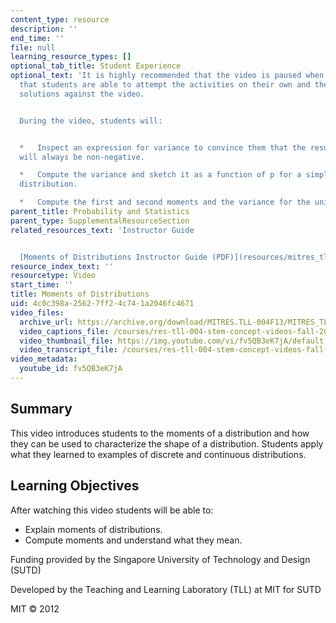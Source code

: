 ```yaml
---
content_type: resource
description: ''
end_time: ''
file: null
learning_resource_types: []
optional_tab_title: Student Experience
optional_text: 'It is highly recommended that the video is paused when prompted so
  that students are able to attempt the activities on their own and then check their
  solutions against the video.


  During the video, students will:


  *   Inspect an expression for variance to convince them that the resultant value
  will always be non-negative.

  *   Compute the variance and sketch it as a function of p for a simple discrete
  distribution.

  *   Compute the first and second moments and the variance for the uniform distribution.'
parent_title: Probability and Statistics
parent_type: SupplementalResourceSection
related_resources_text: 'Instructor Guide


  [Moments of Distributions Instructor Guide (PDF)](resources/mitres_tll-004f13_momnt_ig)'
resource_index_text: ''
resourcetype: Video
start_time: ''
title: Moments of Distributions
uid: 4c0c398a-2562-7ff2-4c74-1a2046fc4671
video_files:
  archive_url: https://archive.org/download/MITRES.TLL-004F13/MITRES_TLL-004F13_moments_of_distributions_300k.mp4
  video_captions_file: /courses/res-tll-004-stem-concept-videos-fall-2013/c97262bc07735c79beed644ef5de8fc3_fv5QB3eK7jA.vtt
  video_thumbnail_file: https://img.youtube.com/vi/fv5QB3eK7jA/default.jpg
  video_transcript_file: /courses/res-tll-004-stem-concept-videos-fall-2013/ffc5287f6e338afbc3889cd798d7aee3_fv5QB3eK7jA.pdf
video_metadata:
  youtube_id: fv5QB3eK7jA
---
```


Summary
-------

This video introduces students to the moments of a distribution and how they can be used to characterize the shape of a distribution. Students apply what they learned to examples of discrete and continuous distributions.

Learning Objectives
-------------------

After watching this video students will be able to:

*   Explain moments of distributions.
*   Compute moments and understand what they mean.

Funding provided by the Singapore University of Technology and Design (SUTD)

Developed by the Teaching and Learning Laboratory (TLL) at MIT for SUTD

MIT © 2012